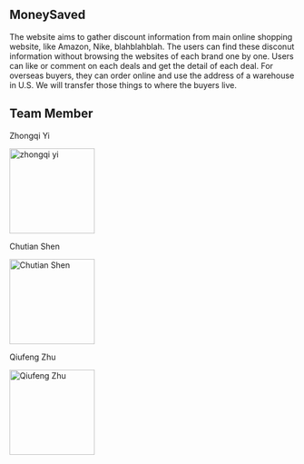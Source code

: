 ## MoneySaved
The website aims to gather discount information from main online shopping website, like Amazon, Nike, blahblahblah.
The users can find these disconut information without browsing the websites of each brand one by one. Users can like or comment on each deals and get the detail of each deal.
For overseas buyers, they can order online and use the address of a warehouse in U.S. We will transfer those things to where the buyers live.

## Team Member

  Zhongqi Yi

<img src=https://media.licdn.com/mpr/mpr/shrinknp_400_400/AAEAAQAAAAAAAAb0AAAAJDNmM2MyZDExLTcwYjctNDI5Ni05NGFiLTE5MGU2YWQ2OTE0MQ.jpg title="zhongqi yi" height="150" />

Chutian Shen

<img src=https://media.licdn.com/mpr/mpr/shrinknp_400_400/AAEAAQAAAAAAAAbLAAAAJDQ4YmFmZjI1LTZmZmEtNDMyNi1iZGQ1LTZjNWRlOGUzOTg5MA.jpg title="Chutian Shen" height="150" />

Qiufeng Zhu


<img src=https://media.licdn.com/media/AAEAAQAAAAAAAAdFAAAAJDZkNzAyNGFlLThiMDktNDI0Yi1iYTI3LTMwNGFhZDMyNDE0MA.jpg title="Qiufeng Zhu" height="150" />
